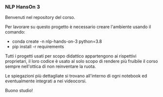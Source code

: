 ### NLP HansOn 3

Benvenuti nel repository del corso.

Per lavorare su questo progetto è necessario creare l'ambiente usando il comando:
- conda create -n nlp-hands-on-3 python=3.8
- pip install -r requirements

Tutti i progetti usati per scopo didattico appartengono ai rispettivi proprietari, il loro codice è usato al solo scopo di rendere più fruibile il corso sempre nell'ottica di non reinventare la ruota.

Le spiegazioni più dettagliate si trovano all'interno di ogni notebook ed eventualmente integrati a nei videocorsi.

Buono studio!
